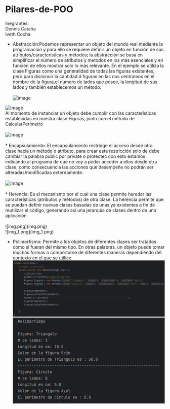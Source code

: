 # Pilares-de-POO
Inegrantes: <br>
Dennis Cataña <br>
Iveth Cocha
* Abstracción:Podemos representar un objeto del mundo real mediante la programación y para ello se requiere definir un objeto en función de sus atributos/características y métodos; la abstracción se basa en simplificar el número de atributos y metodos en los más esenciales y en función de ellos mostrar solo lo más relevante. En el ejemplo se utiliza la clase Figuras como una generalidad de todas las figuras existentes, pero para disminuir la cantidad d figuras en las nos centramos en el nombre de la figura,el número de lados que posee, la longitud de sus lados y también establecemos un método.<br>
<br><img width="281" alt="image" src="https://github.com/DennisCatana/Pilares-de-POO/assets/117743828/457b27ed-d6f7-4247-a778-b804fd2b38ca">
 <img width="610" alt="image" src="https://github.com/DennisCatana/Pilares-de-POO/assets/117743828/ff52f4be-a7b1-44ef-ac74-7a51f59cc539">
<br>
 Al momento de instanciar un objeto debe cumplir con las características establecidas en nuestra clase Figuras, junto con el método de CalcularPerimetro<br>
 <br> <img width="552" alt="image" src="https://github.com/DennisCatana/Pilares-de-POO/assets/117743828/d0b8e53d-79ef-4648-b9e5-f5196ee2ac85"><br>
<br>
* Encapsulamiento: El encapsulamiento restringe el acceso desde otra clase hacia un método o atributo, para crear esta restricción solo de debe cambiar la palabra public por private o protectec con esto estamos indicando al programa de que no voy a poder acceder a ellos desde otra clase, como consecuencia las acciones que desempeñe no podrán ser alteradas/modificadas externamente. <br>
<br> <img width="231" alt="image" src="https://github.com/DennisCatana/Pilares-de-POO/assets/117743828/f10f9d8a-9b01-4298-9c5e-32c67af02ab5"> <br>
<br>
* Herencia: Es el mecanismo por el cual una clase permite heredar las características (atributos y métodos) de otra clase. La herencia permite que se puedan definir nuevas clases basadas de unas ya existentes a fin de reutilizar el código, generando así una jerarquía de clases dentro de una aplicación<br>
<br>
![img.png](img.png)
 <br>
![img_1.png](img_1.png)


* Polimorfismo: Permite a los objetos de diferentes clases ser tratados como si fueran del mismo tipo. En otras palabras, un objeto puede tomar muchas formas o comportarse de diferentes maneras dependiendo del contexto en el que se utilice.
![img_2.png](img_2.png)<br>
![img_3.png](img_3.png)

 


